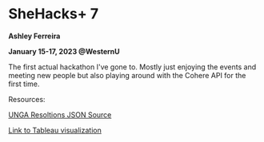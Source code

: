 # SheHacks+ 7
**Ashley Ferreira**

**January 15-17, 2023 @WesternU**


The first actual hackathon I've gone to. Mostly just enjoying the events and meeting new people but also playing around with the Cohere API for the first time. 

Resources:

[UNGA Resoltions JSON Source](https://github.com/ICT4SD/UN-General-Assembly-Resolutions-and-Voting-Patterns)

[Link to Tableau visualization](https://public.tableau.com/views/InvestigatingEmbeddingsSimilartoQuery/Story1?:language=en-US&publish=yes&:display_count=n&:origin=viz_share_link)
